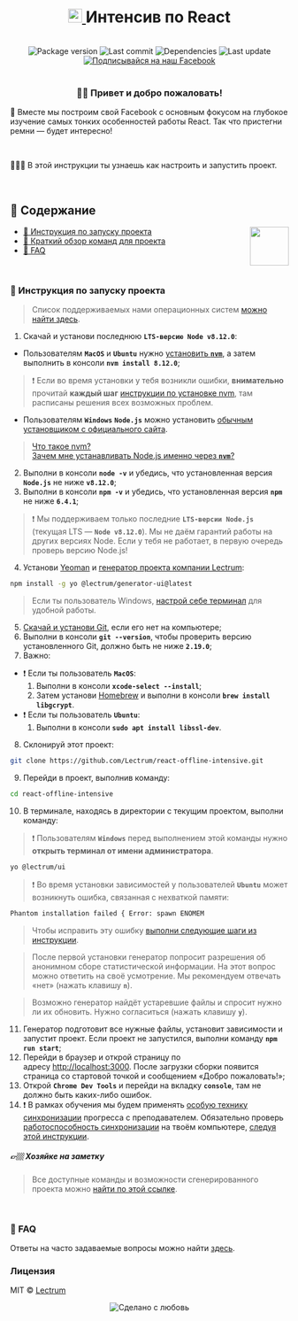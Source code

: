 <h1 align="center">
    <a href="https://lectrum.io" target="_blank" rel="noopener noreferrer">
        <img src="./static/favicon/favicon-woodsmoke.svg" alt="Lectrum favicon" width="25" />
    </a>
    Интенсив по React
</h1>
<br>

<div align="center">
    <!-- Package version -->
    <img src="https://img.shields.io/github/package-json/v/lectrum/react-offline-intensive.svg?longCache=true&style=flat-square"
        alt="Package version" />
    <!-- Last commit -->
    <img src="https://img.shields.io/github/last-commit/lectrum/react-offline-intensive.svg?longCache=true&style=flat-square" alt="Last commit"
    />
    <!-- Dependencies -->
    <img src="https://img.shields.io/badge/dependencies-up%20to%20date-brightgreen.svg?longCache=true&style=flat-square" alt="Dependencies"
    />
    <!-- Contributors welcome -->
    <img src="https://img.shields.io/badge/contributions-welcome-orange.svg?longCache=true&style=flat-square" alt="Last update"
    />
</div>
<div align="center">
    <!-- Наш Facebook -->
    <a href="https://www.facebook.com/lectrum">
        <img src="https://img.shields.io/badge/%D0%9F%D0%BE%D0%B4%D0%BF%D0%B8%D1%81%D1%8B%D0%B2%D0%B0%D0%B9%D1%81%D1%8F%20%D0%BD%D0%B0%20%D0%BD%D0%B0%D1%88-Facebook-blue.svg?longCache=true&style=for-the-badge&link=https://www.facebook.com/lectrum"
            alt="Подписывайся на наш Facebook" />
    </a>
</div>
<br>

<h3 align="center">
    👋🏼 Привет и добро пожаловать!
</h3>
<p>
    📸 Вместе мы построим свой Facebook с основным фокусом на глубокое изучение самых тонких особенностей работы React. Так что пристегни ремни — будет интересно!
</p>
<br>
<p>
    👨🏼‍🔬 В этой инструкции ты узнаешь как настроить и запустить проект.
</p>
<br>

## 📜 Содержание

<img align="right" width="70" src="./static/logos/react.png">

-   [🚀 Инструкция по запуску проекта](#-Инструкция-по-запуску-проекта)
-   [🤖 Краткий обзор команд для проекта](#-Краткий-обзор-команд-для-проекта)
-   [🤔 FAQ](#-faq)
<br>

### 🚀 Инструкция по запуску проекта

> Список поддерживаемых нами операционных систем [можно найти здесь](https://github.com/Lectrum/FAQ#%D0%9A%D0%B0%D0%BA%D0%B8%D0%B5-%D0%BE%D0%BF%D0%B5%D1%80%D0%B0%D1%86%D0%B8%D0%BE%D0%BD%D0%BD%D1%8B%D0%B5-%D1%81%D0%B8%D1%81%D1%82%D0%B5%D0%BC%D1%8B-%D0%BF%D0%BE%D0%B4%D0%B4%D0%B5%D1%80%D0%B6%D0%B8%D0%B2%D0%B0%D1%8E%D1%82%D1%81%D1%8F-%D0%BE%D0%B1%D1%83%D1%87%D0%B0%D1%8E%D1%89%D0%B8%D0%BC%D0%B8-%D0%BF%D1%80%D0%BE%D0%B5%D0%BA%D1%82%D0%B0%D0%BC%D0%B8-%D0%BA%D0%BE%D0%BC%D0%BF%D0%B0%D0%BD%D0%B8%D0%B8-lectrum).

1. Скачай и установи последнюю **`LTS-версию Node v8.12.0`**:
+ Пользователям **`MacOS`** и **`Ubuntu`** нужно [установить **`nvm`**](https://github.com/creationix/nvm#installation), а затем выполнить в консоли **`nvm install 8.12.0`**\;
> ❗️ Если во время установки у тебя возникли ошибки, **внимательно** прочитай **каждый шаг** [инструкции по установке nvm](https://github.com/creationix/nvm#installation), там расписаны решения всех возможных проблем.
+ Пользователям **`Windows`** **`Node.js`** можно установить [обычным установщиком с официального сайта](https://nodejs.org/en/).
> [Что такое nvm?](https://github.com/Lectrum/FAQ#%D0%A7%D1%82%D0%BE-%D1%82%D0%B0%D0%BA%D0%BE%D0%B5-nvm)\
[Зачем мне устанавливать Node.js именно через **`nvm`**?](https://github.com/Lectrum/FAQ#%D0%97%D0%B0%D1%87%D0%B5%D0%BC-%D0%BC%D0%BD%D0%B5-%D1%83%D1%81%D1%82%D0%B0%D0%BD%D0%B0%D0%B2%D0%BB%D0%B8%D0%B2%D0%B0%D1%82%D1%8C-nodejs-%D0%B8%D0%BC%D0%B5%D0%BD%D0%BD%D0%BE-%D1%87%D0%B5%D1%80%D0%B5%D0%B7-nvm)
2. Выполни в консоли **`node -v`** и убедись, что установленная версия **`Node.js`** не ниже **`v8.12.0`**;
3. Выполни в консоли **`npm -v`** и убедись, что установленная версия **`npm`** не ниже **`6.4.1`**;
> ❗️ Мы поддерживаем только последние **`LTS-версии Node.js`** (текущая LTS — **`Node v8.12.0`**). Мы не даём гарантий работы на других версиях Node. Если у тебя не работает, в первую очередь проверь версию Node.js!
4. Установи [Yeoman](https://github.com/Lectrum/FAQ#%D0%A7%D1%82%D0%BE-%D1%82%D0%B0%D0%BA%D0%BE%D0%B5-yeoman) и
[генератор проекта компании Lectrum](https://github.com/Lectrum/generator-ui):

```bash
npm install -g yo @lectrum/generator-ui@latest
```

> Если ты пользователь Windows, [настрой себе терминал](https://github.com/Lectrum/FAQ#%D0%AF-%D0%BF%D0%BE%D0%BB%D1%8C%D0%B7%D0%BE%D0%B2%D0%B0%D1%82%D0%B5%D0%BB%D1%8C-windows-%D0%9A%D0%B0%D0%BA-%D0%BD%D0%B0%D1%81%D1%82%D1%80%D0%BE%D0%B8%D1%82%D1%8C-%D1%82%D0%B5%D1%80%D0%BC%D0%B8%D0%BD%D0%B0%D0%BB-%D0%B4%D0%BB%D1%8F-%D1%83%D0%B4%D0%BE%D0%B1%D0%BD%D0%BE%D0%B9-%D1%80%D0%B0%D0%B1%D0%BE%D1%82%D1%8B)
для удобной работы.

5. [Скачай и установи Git](https://git-scm.com/downloads), если его нет на компьютере;
6. Выполни в консоли **`git --version`**, чтобы проверить версию установленного Git, должно быть не ниже **`2.19.0`**;
7. Важно:
+ ❗️ Если ты пользователь **`MacOS`**:
    1. Выполни в консоли **`xcode-select --install`**;
    2. Затем установи [Homebrew](https://brew.sh/) и выполни в консоли **`brew install libgcrypt`**.
+ ❗️ Если ты пользователь **`Ubuntu`**:
    1. Выполни в консоли **`sudo apt install libssl-dev`**.
8. Склонируй этот проект:

```bash
git clone https://github.com/Lectrum/react-offline-intensive.git
```

9. Перейди в проект, выполнив команду:

```bash
cd react-offline-intensive
```

10. В терминале, находясь в директории с текущим проектом, выполни команду:

> ❗️ Пользователям **`Windows`** перед выполнением этой команды нужно **открыть терминал от имени администратора**.

```bash
yo @lectrum/ui
```
> ❗️ Во время установки зависимостей у пользователей **`Ubuntu`** может возникнуть ошибка, связанная с нехваткой памяти:

```bash
Phantom installation failed { Error: spawn ENOMEM
```

> Чтобы исправить эту ошибку [выполни следующие шаги из инструкции](https://github.com/Lectrum/FAQ#%D0%9A%D0%B0%D0%BA-%D0%B8%D1%81%D0%BF%D1%80%D0%B0%D0%B2%D0%B8%D1%82%D1%8C-%D0%BE%D1%88%D0%B8%D0%B1%D0%BA%D1%83-%D1%81%D0%B2%D1%8F%D0%B7%D0%B0%D0%BD%D0%BD%D1%83%D1%8E-%D1%81-%D0%BD%D0%B5%D1%85%D0%B2%D0%B0%D1%82%D0%BA%D0%BE%D0%B9-%D0%BF%D0%B0%D0%BC%D1%8F%D1%82%D0%B8-%D0%BF%D1%80%D0%B8-%D1%83%D1%81%D1%82%D0%B0%D0%BD%D0%BE%D0%B2%D0%BA%D0%B5-phantomjs-%D0%B4%D0%BB%D1%8F-%D0%BF%D0%BE%D0%BB%D1%8C%D0%B7%D0%BE%D0%B2%D0%B0%D1%82%D0%B5%D0%BB%D0%B5%D0%B9-ubuntu).

> После первой установки генератор попросит разрешения об анонимном сборе статистической информации. На этот вопрос можно ответить на своё усмотрение. Мы рекомендуем отвечать «нет» (нажать клавишу **`n`**).

> Возможно генератор найдёт устаревшие файлы и спросит нужно ли их обновить. Нужно согласиться (нажать клавишу **`y`**).

11. Генератор подготовит все нужные файлы, установит зависимости и запустит проект. Если проект не запустился, выполни
команду **`npm run start`**;
12. Перейди в браузер и открой страницу по адресу [http://localhost:3000](http://localhost:3000/). После загрузки сборки
появится страница со стартовой точкой и сообщением «Добро пожаловать!»;
13. Открой **`Chrome Dev Tools`** и перейди на вкладку **`console`**, там не должно быть каких-либо ошибок.
14. ❗️ В рамках обучения мы будем применять [особую технику синхронизации](https://github.com/Lectrum/FAQ#%D0%A7%D1%82%D0%BE-%D1%82%D0%B0%D0%BA%D0%BE%D0%B5-%D1%81%D0%B8%D0%BD%D1%85%D1%80%D0%BE%D0%BD%D0%B8%D0%B7%D0%B0%D1%86%D0%B8%D1%8F-%D0%BA%D0%BE%D1%82%D0%BE%D1%80%D1%83%D1%8E-%D0%BC%D1%8B-%D0%B1%D1%83%D0%B4%D0%B5%D0%BC-%D0%B8%D1%81%D0%BF%D0%BE%D0%BB%D1%8C%D0%B7%D0%BE%D0%B2%D0%B0%D1%82%D1%8C-%D0%B2-%D1%80%D0%B0%D0%BC%D0%BA%D0%B0%D1%85-%D0%BE%D0%B1%D1%83%D1%87%D0%B5%D0%BD%D0%B8%D1%8F-%D0%98-%D0%B7%D0%B0%D1%87%D0%B5%D0%BC-%D0%BE%D0%BD%D0%B0) прогресса с преподавателем. Обязательно проверь [работоспособность синхронизации](https://github.com/Lectrum/FAQ#%D0%9A%D0%B0%D0%BA-%D1%80%D0%B0%D0%B1%D0%BE%D1%82%D0%B0%D0%B5%D1%82-%D1%81%D0%B8%D0%BD%D1%85%D1%80%D0%BE%D0%BD%D0%B8%D0%B7%D0%B0%D1%86%D0%B8%D1%8F) на твоём компьютере, [следуя этой инструкции](https://github.com/Lectrum/FAQ#%D0%9A%D0%B0%D0%BA-%D0%BF%D1%80%D0%BE%D0%B2%D0%B5%D1%80%D0%B8%D1%82%D1%8C-%D1%87%D1%82%D0%BE-%D1%81%D0%B8%D0%BD%D1%85%D1%80%D0%BE%D0%BD%D0%B8%D0%B7%D0%B0%D1%86%D0%B8%D1%8F-%D1%80%D0%B0%D0%B1%D0%BE%D1%82%D0%B0%D0%B5%D1%82).


##### 👉🏼 Хозяйке на заметку
> Все доступные команды и возможности сгенерированного проекта можно [найти по этой ссылке](https://github.com/Lectrum/generator-ui#-%D0%9A%D1%80%D0%B0%D1%82%D0%BA%D0%B8%D0%B9-%D0%BE%D0%B1%D0%B7%D0%BE%D1%80-%D0%BA%D0%BE%D0%BC%D0%B0%D0%BD%D0%B4-%D0%B4%D0%BB%D1%8F-%D1%81%D0%B3%D0%B5%D0%BD%D0%B5%D1%80%D0%B8%D1%80%D0%BE%D0%B2%D0%B0%D0%BD%D0%BD%D0%BE%D0%B3%D0%BE-%D0%BF%D1%80%D0%BE%D0%B5%D0%BA%D1%82%D0%B0).
<br>

### 🤔 FAQ

Ответы на часто задаваемые вопросы можно найти [здесь](https://github.com/Lectrum/FAQ#-faq).
<br>

### Лицензия

MIT © [Lectrum](https://lectrum.io)

<div align="center">
  <!-- Сделано с любовь -->
    <img src="https://img.shields.io/badge/%D0%A1%D0%B4%D0%B5%D0%BB%D0%B0%D0%BD%D0%BE%20%D1%81-%F0%9F%96%A4-red.svg?longCache=true&style=for-the-badge&colorA=000&colorB=fedcba"
      alt="Сделано с любовь" />
</div>
